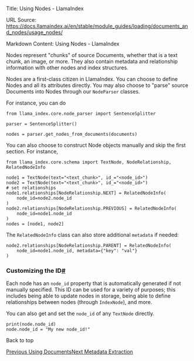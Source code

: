 Title: Using Nodes - LlamaIndex

URL Source: https://docs.llamaindex.ai/en/stable/module_guides/loading/documents_and_nodes/usage_nodes/

Markdown Content:
Using Nodes - LlamaIndex


Nodes represent "chunks" of source Documents, whether that is a text chunk, an image, or more. They also contain metadata and relationship information with other nodes and index structures.

Nodes are a first-class citizen in LlamaIndex. You can choose to define Nodes and all its attributes directly. You may also choose to "parse" source Documents into Nodes through our `NodeParser` classes.

For instance, you can do

```
from llama_index.core.node_parser import SentenceSplitter

parser = SentenceSplitter()

nodes = parser.get_nodes_from_documents(documents)
```

You can also choose to construct Node objects manually and skip the first section. For instance,

```
from llama_index.core.schema import TextNode, NodeRelationship, RelatedNodeInfo

node1 = TextNode(text="<text_chunk>", id_="<node_id>")
node2 = TextNode(text="<text_chunk>", id_="<node_id>")
# set relationships
node1.relationships[NodeRelationship.NEXT] = RelatedNodeInfo(
    node_id=node2.node_id
)
node2.relationships[NodeRelationship.PREVIOUS] = RelatedNodeInfo(
    node_id=node1.node_id
)
nodes = [node1, node2]
```

The `RelatedNodeInfo` class can also store additional `metadata` if needed:

```
node2.relationships[NodeRelationship.PARENT] = RelatedNodeInfo(
    node_id=node1.node_id, metadata={"key": "val"}
)
```

### Customizing the ID[#](https://docs.llamaindex.ai/en/stable/module_guides/loading/documents_and_nodes/usage_nodes/#customizing-the-id "Permanent link")

Each node has an `node_id` property that is automatically generated if not manually specified. This ID can be used for a variety of purposes; this includes being able to update nodes in storage, being able to define relationships between nodes (through `IndexNode`), and more.

You can also get and set the `node_id` of any `TextNode` directly.

```
print(node.node_id)
node.node_id = "My new node_id!"
```

Back to top

[Previous Using Documents](https://docs.llamaindex.ai/en/stable/module_guides/loading/documents_and_nodes/usage_documents/)[Next Metadata Extraction](https://docs.llamaindex.ai/en/stable/module_guides/loading/documents_and_nodes/usage_metadata_extractor/)
